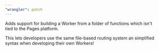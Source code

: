 ```yaml
---
"wrangler": patch
---
```


Adds support for building a Worker from a folder of functions which isn't tied to the Pages platform.

This lets developers use the same file-based routing system an simplified syntax when developing their own Workers!
